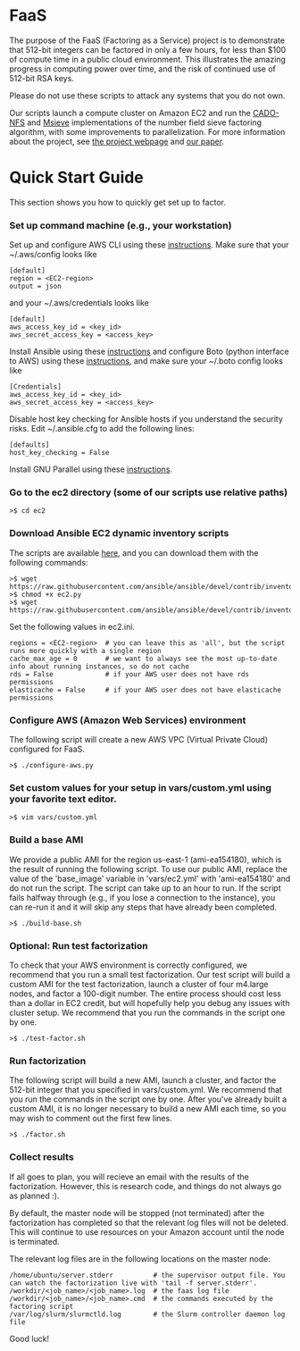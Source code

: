 # FaaS
The purpose of the FaaS (Factoring as a Service) project is to demonstrate that 512-bit integers can be factored in only a few hours, for less than $100 of compute time in a public cloud environment.  This illustrates the amazing progress in computing power over time, and the risk of continued use of 512-bit RSA keys.

Please do not use these scripts to attack any systems that you do not own.

Our scripts launch a compute cluster on Amazon EC2 and run the [CADO-NFS](http://cado-nfs.gforge.inria.fr/) and [Msieve](http://sourceforge.net/projects/msieve/) implementations of the number field sieve factoring algorithm, with some improvements to parallelization. For more information about the project, see [the project webpage](http://seclab.upenn.edu/projects/faas/) and [our paper](http://seclab.upenn.edu/projects/faas/faas.pdf).

# Quick Start Guide
This section shows you how to quickly get set up to factor. 

### Set up command machine (e.g., your workstation)
Set up and configure AWS CLI using these [instructions](http://docs.aws.amazon.com/cli/latest/userguide/cli-chap-getting-set-up.html).
Make sure that your ~/.aws/config looks like

    [default]
    region = <EC2-region>
    output = json

and your ~/.aws/credentials looks like

    [default]
    aws_access_key_id = <key_id>
    aws_secret_access_key = <access_key>

Install Ansible using these [instructions](http://docs.ansible.com/ansible/intro_installation.html#installation) and configure Boto (python interface to AWS) using these [instructions](https://github.com/boto/boto), and make sure your ~/.boto config looks like

    [Credentials]
    aws_access_key_id = <key_id>
    aws_secret_access_key = <access_key>
 
Disable host key checking for Ansible hosts if you understand the security risks. Edit ~/.ansible.cfg to add the following lines:

    [defaults]
    host_key_checking = False

Install GNU Parallel using these [instructions](http://www.gnu.org/software/parallel/).

### Go to the ec2 directory (some of our scripts use relative paths)

    >$ cd ec2

### Download Ansible EC2 dynamic inventory scripts
The scripts are available [here](http://docs.ansible.com/ansible/intro_dynamic_inventory.html#example-aws-ec2-external-inventory-script), and you can download them with the following commands:

    >$ wget https://raw.githubusercontent.com/ansible/ansible/devel/contrib/inventory/ec2.py
    >$ chmod +x ec2.py
    >$ wget https://raw.githubusercontent.com/ansible/ansible/devel/contrib/inventory/ec2.ini

Set the following values in ec2.ini.

    regions = <EC2-region>  # you can leave this as 'all', but the script runs more quickly with a single region
    cache_max_age = 0       # we want to always see the most up-to-date info about running instances, so do not cache
    rds = False             # if your AWS user does not have rds permissions
    elasticache = False     # if your AWS user does not have elasticache permissions

### Configure AWS (Amazon Web Services) environment
The following script will create a new AWS VPC (Virtual Private Cloud) configured for FaaS. 

    >$ ./configure-aws.py

### Set custom values for your setup in vars/custom.yml using your favorite text editor.

    >$ vim vars/custom.yml

### Build a base AMI
We provide a public AMI for the region us-east-1 (ami-ea154180), which is the result of running the following script. To use our public AMI, replace the value of the 'base\_image' variable in 'vars/ec2.yml' with 'ami-ea154180' and do not run the script. The script can take up to an hour to run. If the script fails halfway through (e.g., if you lose a connection to the instance), you can re-run it and it will skip any steps that have already been completed.

    >$ ./build-base.sh

### Optional: Run test factorization
To check that your AWS environment is correctly configured, we recommend that you run a small test factorization. Our test script will build a custom AMI for the test factorization, launch a cluster of four m4.large nodes, and factor a 100-digit number. The entire process should cost less than a dollar in EC2 credit, but will hopefully help you debug any issues with cluster setup. We recommend that you run the commands in the script one by one.

    >$ ./test-factor.sh

### Run factorization
The following script will build a new AMI, launch a cluster, and factor the 512-bit integer that you specified in vars/custom.yml. We recommend that you run the commands in the script one by one. After you've already built a custom AMI, it is no longer necessary to build a new AMI each time, so you may wish to comment out the first few lines.

    >$ ./factor.sh

### Collect results
If all goes to plan, you will recieve an email with the results of the factorization. However, this is research code, and things do not always go as planned :).  

By default, the master node will be stopped (not terminated) after the factorization has completed so that the relevant log files will not be deleted. This will continue to use resources on your Amazon account until the node is terminated. 

The relevant log files are in the following locations on the master node:
    
    /home/ubuntu/server.stderr          # the supervisor output file. You can watch the factorization live with 'tail -f server.stderr'.
    /workdir/<job_name>/<job_name>.log  # the faas log file
    /workdir/<job_name>/<job_name>.cmd  # the commands executed by the factoring script
    /var/log/slurm/slurmctld.log        # the Slurm controller daemon log file

Good luck! 
